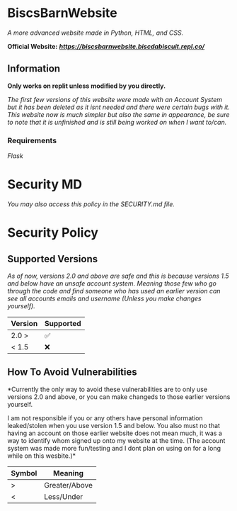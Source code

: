 # BiscsBarnWebsite
*A more advanced website made in Python, HTML, and CSS.*

**Official Website:** __*https://biscsbarnwebsite.biscdabiscuit.repl.co/*__ 

## Information
**Only works on replit unless modified by you directly.**

*The first few versions of this website were made with an Account System but it has been deleted as it isnt needed and there were certain bugs with it.
This website now is much simpler but also the same in appearance, be sure to note that it is unfinished and is still being worked on when I want to/can.*

### Requirements
*Flask*


# Security MD

*You may also access this policy in the SECURITY.md file.*

# Security Policy

## Supported Versions

*As of now, versions 2.0 and above are safe and this is because versions 1.5 and below have an unsafe account system. Meaning those few who go through the code and find someone who has used an earlier version can see all accounts emails and username (Unless you make changes yourself).*


| Version | Supported          |
| ------- | ------------------ |
| 2.0 >   | :white_check_mark: |
| < 1.5   | :x:                |

## How To Avoid Vulnerabilities

*Currently the only way to avoid these vulnerabilities are to only use versions 2.0 and above, or you can make changeds to those earlier versions yourself.

I am not responsible if you or any others have personal information leaked/stolen when you use version 1.5 and below. You also must no that having an account on those earlier website does not mean much, it was a way to identify whom signed up onto my website at the time. (The account system was made more fun/testing and I dont plan on using on for a long while on this wesbite.)*

| Symbol  | Meaning            |
| ------- | ------------------ |
| >       | Greater/Above      |
| <       | Less/Under         |
